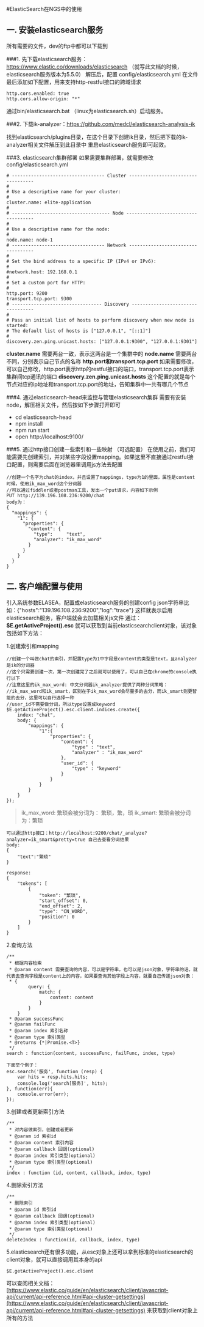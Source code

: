 #ElasticSearch在NGS中的使用

## 一. 安装elasticsearch服务
所有需要的文件，dev的ftp中都可以下载到

###1. 先下载elasticsearch服务：https://www.elastic.co/downloads/elasticsearch （就写此文档的时候，elasticsearch服务版本为5.5.0）
解压后，配置 config/elasticsearch.yml
在文件最后添加如下配置，用来支持http-restful接口的跨域请求

	http.cors.enabled: true
	http.cors.allow-origin: "*"

通过bin/elasticsearch.bat （linux为elasticsearch.sh）启动服务。



###2. 下载ik-analyzer：https://github.com/medcl/elasticsearch-analysis-ik

找到elasticsearch/plugins目录，在这个目录下创建ik目录，然后把下载的ik-analyzer相关文件解压到此目录中
重启elasticsearch服务即可起效。

###3. elasticsearch集群部署
如果需要集群部署，就需要修改 config/elasticsearch.yml

	# ---------------------------------- Cluster -----------------------------------
	#
	# Use a descriptive name for your cluster:
	#
	cluster.name: elite-application
	#
	# ------------------------------------ Node ------------------------------------
	#
	# Use a descriptive name for the node:
	#
	node.name: node-1
	# ---------------------------------- Network -----------------------------------
	#
	# Set the bind address to a specific IP (IPv4 or IPv6):
	#
	#network.host: 192.168.0.1
	#
	# Set a custom port for HTTP:
	#
	http.port: 9200
	transport.tcp.port: 9300
	# --------------------------------- Discovery ----------------------------------
	#
	# Pass an initial list of hosts to perform discovery when new node is started:
	# The default list of hosts is ["127.0.0.1", "[::1]"]
	#
	discovery.zen.ping.unicast.hosts: ["127.0.0.1:9300", "127.0.0.1:9301"]

**cluster.name** 需要两台一致，表示这两台是一个集群中的
**node.name** 需要两台不同，分别表示自己节点的名称
**http.port和transport.tcp.port** 如果需要修改，可以自己修改，http.port表示http的restful接口的端口，transport.tcp.port表示集群间tcp通讯的端口
**discovery.zen.ping.unicast.hosts** 这个配置的就是每个节点对应的ip地址和transport.tcp.port的地址，告知集群中一共有哪几个节点

###4. 通过elasticsearch-head来监控与管理elasticsearch集群
需要有安装node，解压相关文件，然后按如下步骤打开即可
- cd elasticsearch-head
- npm install
- npm run start
- open http://localhost:9100/

###5. 通过http接口创建一些索引和一些映射 （可选配置）
在使用之前，我们可能需要先创建索引，并对某些字段设置mapping。如果这里不直接通过restful接口配置，则需要后面在浏览器里调用js方法去配置

	//创建一个名字为chat的index，并且设置了mappings，type为1的里面，属性是content时候，使用ik_max_word这个分词器
	//可以通过fiddler或者postman工具，发出一个put请求，内容如下示例
	PUT http://139.196.108.236:9200/chat
	body为：
	{
	  "mappings": {
	    "1": {
	      "properties": {
	        "content": {
	          "type":     "text",
	          "analyzer": "ik_max_word"
	        }
	      }
	    }
	  }
	}


## 二. 客户端配置与使用 

引入系统参数ELASEA，配置成elasticsearch服务的创建config json字符串比如：{"hosts":"139.196.108.236:9200","log":"trace"}
这样就表示启用elasticsearch服务，客户端就会去加载相关js文件
通过：**$E.getActiveProject().esc** 就可以获取到当前elasticsearchclient对象，该对象包括如下方法：

1.创建索引和mapping

	//创建一个叫做chat的索引，并配置type为1中字段是content的类型是text，且analyzer是ik的分词器
	//这个只需要创建一次，第一次创建完了之后就可以使用了，可以自己在chrome的console执行以下
	//注意这里的ik_max_word: 中文分词器ik_analyzer提供了两种分词策略： 
	//ik_max_word和ik_smart，区别在于ik_max_word会尽量多的去分，而ik_smart则更智能的去分，这里可以自行选择一种
	//user_id不需要做分词，所以type设置成keyword
	$E.getActiveProject().esc.client.indices.create({
		index: "chat",
		body: {
			"mappings": {
				"1":{
					"properties": {
						"content": {
							"type" : "text", 
							"analyzer" : "ik_max_word" 
						},
						"user_id": {
							"type" : "keyword"
						}
					}
				}
			}
		}
	});

> ik_max_word: 繁琐会被分词为： 繁琐，繁，琐
> ik_smart: 繁琐会被分词为：繁琐

	可以通过http接口：http://localhost:9200/chat/_analyze?analyzer=ik_smart&pretty=true 自己去查看分词结果
	body:
	{
		"text":"繁琐"
	}

	response:
	{
	    "tokens": [
	        {
	            "token": "繁琐",
	            "start_offset": 0,
	            "end_offset": 2,
	            "type": "CN_WORD",
	            "position": 0
	        }
	    ]
	}


2.查询方法

	/**
	 * 根据内容检索
	 * @param content 需要查询的内容，可以是字符串，也可以是json对象，字符串的话，就代表去查询字段是content上的内容，如果要查询其他字段上内容，就要自己传递json对象：
	 * {
			query: {
				match: {
					content: content
				}
			}
		}
	 * @param successFunc
	 * @param failFunc
	 * @param index 索引名称
	 * @param type 索引类型
	 * @returns {*|Promise.<T>}
	 */
	search : function(content, successFunc, failFunc, index, type)

	下面举个例子：
	esc.search('服务', function (resp) {
        var hits = resp.hits.hits;
        console.log('search[服务]', hits);
    }, function(err){
        console.error(err);
    });



3.创建或者更新索引方法

	/**
	 * 对内容做索引，创建或者更新
	 * @param id 索引id
	 * @param content 索引内容
	 * @param callback 回调(optional)
	 * @param index 索引类型(optional)
	 * @param type 索引类型(optional)
	 */
	index : function (id, content, callback, index, type)

4.删除索引方法

	/**
	 * 删除索引
	 * @param id 索引id
	 * @param callback 回调(optional)
	 * @param index 索引类型(optional)
	 * @param type 索引类型(optional)
	 */
	deleteIndex : function(id, callback, index, type)

5.elasticsearch还有很多功能，从esc对象上还可以拿到标准的elasticsearch的client对象，就可以直接调用其本身的api

	$E.getActiveProject().esc.client

可以查阅相关文档：[https://www.elastic.co/guide/en/elasticsearch/client/javascript-api/current/api-reference.html#api-cluster-getsettings](https://www.elastic.co/guide/en/elasticsearch/client/javascript-api/current/api-reference.html#api-cluster-getsettings) 来获取到client对象上所有的方法